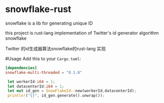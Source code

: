 # snowflake-rust
snowflake is a lib for generating unique ID 

this project is rust-lang implementation of Twitter's id generator algorithm snowflake

Twitter 的id生成器算法snowflake的rust-lang 实现

#Usage
Add this to your `Cargo.toml`:

```toml
[dependencies]
snowflake-multi-threaded = "0.1.0"
```

```rust
 let workerId:i64 = 1;
 let datacenterId:i64 = 1;
 let mut id_gen = SnowFlakeId::new(workerId,datacenterId);
 println!("{}", id_gen.generate().unwrap());
```
